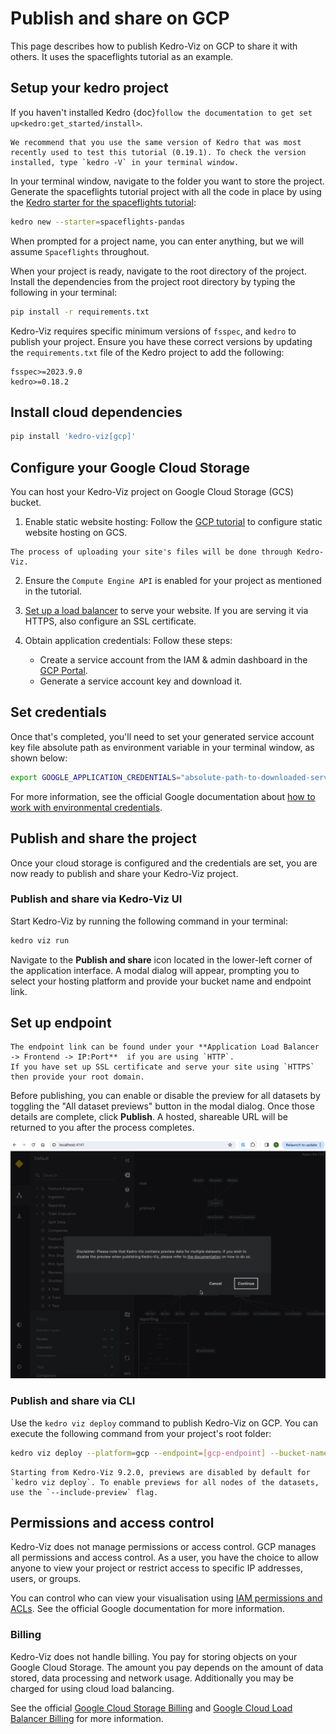 # Publish and share on GCP

This page describes how to publish Kedro-Viz on GCP to share it with others. It uses the spaceflights tutorial as an example.

## Setup your kedro project 

If you haven't installed Kedro {doc}`follow the documentation to get set up<kedro:get_started/install>`. 

```{important}
We recommend that you use the same version of Kedro that was most recently used to test this tutorial (0.19.1). To check the version installed, type `kedro -V` in your terminal window.
```

In your terminal window, navigate to the folder you want to store the project. Generate the spaceflights tutorial project with all the code in place by using the [Kedro starter for the spaceflights tutorial](https://github.com/kedro-org/kedro-starters/tree/main/spaceflights-pandas):


```bash
kedro new --starter=spaceflights-pandas
```

When prompted for a project name, you can enter anything, but we will assume `Spaceflights` throughout.

When your project is ready, navigate to the root directory of the project. Install the dependencies from the project root directory by typing the following in your terminal:

```bash
pip install -r requirements.txt
```

Kedro-Viz requires specific minimum versions of `fsspec`, and `kedro` to publish your project. Ensure you have these correct versions by updating the `requirements.txt` file of the Kedro project to add the following:

```text
fsspec>=2023.9.0
kedro>=0.18.2
```

## Install cloud dependencies

```bash
pip install 'kedro-viz[gcp]'
```

## Configure your Google Cloud Storage

You can host your Kedro-Viz project on Google Cloud Storage (GCS) bucket.

1. Enable static website hosting: Follow the [GCP tutorial](https://cloud.google.com/storage/docs/hosting-static-website) to configure static website hosting on GCS.

```{note}
The process of uploading your site's files will be done through Kedro-Viz.
```

2. Ensure the `Compute Engine API` is enabled for your project as mentioned in the tutorial.

3.  [Set up a load balancer](https://cloud.google.com/storage/docs/hosting-static-website#lb-ssl) to serve your website. If you are serving it via HTTPS, also configure an SSL certificate.

4. Obtain application credentials: Follow these steps:
    - Create a service account from the IAM & admin dashboard in the [GCP Portal](https://console.cloud.google.com/).
    - Generate a service account key and download it.

## Set credentials

Once that's completed, you'll need to set your generated service account key file absolute path as environment variable in your terminal window, as shown below:

```bash
export GOOGLE_APPLICATION_CREDENTIALS="absolute-path-to-downloaded-service-account-key-file"
```

For more information, see the official Google documentation about [how to work with environmental credentials](https://cloud.google.com/composer/docs/how-to/managing/environment-variables).


## Publish and share the project

Once your cloud storage is configured and the credentials are set, you are now ready to publish and share your Kedro-Viz project. 

### Publish and share via Kedro-Viz UI 

Start Kedro-Viz by running the following command in your terminal:

```bash
kedro viz run
```

Navigate to the **Publish and share** icon located in the lower-left corner of the application interface. A modal dialog will appear, prompting you to select your hosting platform and provide your bucket name and endpoint link.

Set up endpoint
---------------

```{important}
The endpoint link can be found under your **Application Load Balancer -> Frontend -> IP:Port**  if you are using `HTTP`. 
If you have set up SSL certificate and serve your site using `HTTPS` then provide your root domain.
```

Before publishing, you can enable or disable the preview for all datasets by toggling the "All dataset previews" button in the modal dialog.
Once those details are complete, click **Publish**. A hosted, shareable URL will be returned to you after the process completes.

![](./images/kedro-publish-gcp.gif)

### Publish and share via CLI

Use the `kedro viz deploy` command to publish Kedro-Viz on GCP. You can execute the following command from your project's root folder:

```bash
kedro viz deploy --platform=gcp --endpoint=[gcp-endpoint] --bucket-name=[gcp-bucket-name]
```

```{note}
Starting from Kedro-Viz 9.2.0, previews are disabled by default for `kedro viz deploy`. To enable previews for all nodes of the datasets, use the `--include-preview` flag.
```

## Permissions and access control

Kedro-Viz does not manage permissions or access control. GCP manages all permissions and access control. As a user, you have the choice to allow anyone to view your project or restrict access to specific IP addresses, users, or groups.

You can control who can view your visualisation using [IAM permissions and ACLs](https://cloud.google.com/storage/docs/access-control#using_permissions_with_acls). See the official Google documentation for more information.

### Billing

Kedro-Viz does not handle billing. You pay for storing objects on your Google Cloud Storage. The amount you pay depends on the amount of data stored, data processing and network usage. Additionally you may be charged for using cloud load balancing.

See the official [Google Cloud Storage Billing](https://cloud.google.com/storage/pricing) and [Google Cloud Load Balancer Billing](https://cloud.google.com/vpc/network-pricing#lb) for more information.
